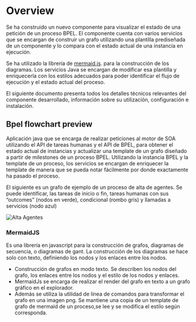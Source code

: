 Overview
========

Se ha construido un nuevo componente para visualizar el estado de una petición de un proceso BPEL. El componente cuenta con varios servicios que se encargan de construir un grafo utilizando una plantilla prediseñada de un componente y lo compara con el estado actual de una instancia en ejecución.

Se ha utilizado la librería de [mermaid.js](http://knsv.github.io/mermaid/#usage). para la construcción de los diagramas. Los servicios Java se encargan de modificar esa plantilla y enriquecerla con los estilos adecuados para poder identificar el flujo de ejecución y el estado actual del proceso.

El siguiente documento presenta todos los detalles técnicos relevantes del componente desarrollado,  información sobre su utilización, configuración e instalación.



Bpel flowchart preview
----------------------

Aplicación java que se encarga de realizar peticiones al motor de SOA utilizando el API de tareas humanas y el API de BPEL, para obtener el estado actual de instancias y actualizar una template de un grafo diseñado a partir de milestones de un proceso BPEL. Utilizando la instancia BPEL y la template de un proceso, los servicios se encargan de enriquecer la template de manera que se pueda notar fácilmente por donde exactamente ha pasado el proceso.

El siguiente es un grafo de ejemplo de un proceso de alta de agentes. Se puede identificar, las tareas de inicio o fin, tareas humanas con sus “outcomes” (nodos en verde), condicional (rombo gris) y llamadas a servicios (nodo azul)

![Alta Agentes](/images/graph.png)


### MermaidJS

Es una librería en javascript para la construcción de grafos, diagramas de secuencia, o diagramas de gant.  La construcción de los diagramas se hace solo con texto, definiendo los nodos y los enlaces entre los nodos. 

- Construcción de grafos en modo texto. Se describen los nodos del grafo, los enlaces entre los nodos y el estilo de los nodos y enlaces.
- MermaidJs se encarga de realizar el render del grafo en texto a un grafo gráfico en el explorador.
- Además se utiliza la utilidad de línea de comandos para transformar el grafo en una imagen png.
Se mantiene una copia de un template de grafo de mermaid de un proceso,se lee y se modifica el estilo según corresponda.
